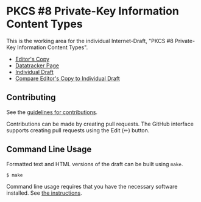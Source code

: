 <!-- regenerate: on (set to off if you edit this file) -->

# PKCS #8 Private-Key Information Content Types

This is the working area for the individual Internet-Draft, "PKCS #8 Private-Key Information Content Types".

* [Editor's Copy](https://mandelj7.github.io/pkcs8-PriKeyInfoCt/#go.draft-mandel-lamps-pkcs8-prikeyinfo-contenttypes.html)
* [Datatracker Page](https://datatracker.ietf.org/doc/draft-mandel-lamps-pkcs8-prikeyinfo-contenttypes)
* [Individual Draft](https://datatracker.ietf.org/doc/html/draft-mandel-lamps-pkcs8-prikeyinfo-contenttypes)
* [Compare Editor's Copy to Individual Draft](https://mandelj7.github.io/pkcs8-PriKeyInfoCt/#go.draft-mandel-lamps-pkcs8-prikeyinfo-contenttypes.diff)


## Contributing

See the
[guidelines for contributions](https://github.com/mandelj7/pkcs8-PriKeyInfoCt/blob/main/CONTRIBUTING.md).

Contributions can be made by creating pull requests.
The GitHub interface supports creating pull requests using the Edit (✏) button.


## Command Line Usage

Formatted text and HTML versions of the draft can be built using `make`.

```sh
$ make
```

Command line usage requires that you have the necessary software installed.  See
[the instructions](https://github.com/martinthomson/i-d-template/blob/main/doc/SETUP.md).


